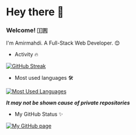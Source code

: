 # Hey there 👋
### Welcome! 🇮🇷
I'm Amirmahdi. A Full-Stack Web Developer. 😊
- Activity 🔥

[![GitHub Streak](https://github-readme-streak-stats.herokuapp.com?user=ItzAmirmahdi&theme=highcontrast&border_radius=5.5)](https://git.io/streak-stats)

- Most used languages 🛠️

[![Most Used Languages](https://github-readme-stats.vercel.app/api/top-langs/?username=itzamirmahdi&theme=highcontrast)](https://github.com/anuraghazra/github-readme-stats)

**_It may not be shown cause of private repositories_**

- My GitHub Status ✨

[![My GitHub page](https://github-readme-stats.vercel.app/api?username=ItzAmirmahdi&count_private=true&theme=highcontrast)](https://github.com/anuraghazra/github-readme-stats)
